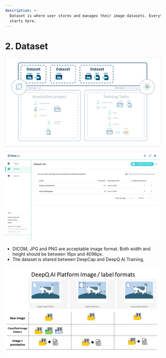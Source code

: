```yaml
---
description: >-
  Dataset is where user stores and manages their image datasets. Everything
  starts here.
---
```


# 2. Dataset

![](../.gitbook/assets/1-2.1-300006.png)

![Dataset overview](<../.gitbook/assets/dataset overview.png>)

* DICOM, JPG and PNG are acceptable image format. Both width and height should be between 16px and 4096px.
* The dataset is shared between DeepCap and DeepQ AI Training.

![](../.gitbook/assets/cat.jpg)
